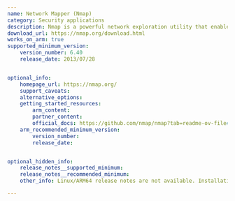 ```yaml
---
name: Network Mapper (Nmap)
category: Security applications
description: Nmap is a powerful network exploration utility that enables the detection of live hosts, open ports, and operational services within a network, making it an indispensable tool for network reconnaissance and vulnerability assessment.
download_url: https://nmap.org/download.html
works_on_arm: true
supported_minimum_version:
    version_number: 6.40
    release_date: 2013/07/28


optional_info:
    homepage_url: https://nmap.org/
    support_caveats:
    alternative_options:
    getting_started_resources:
        arm_content:
        partner_content:
        official_docs: https://github.com/nmap/nmap?tab=readme-ov-file#installing
    arm_recommended_minimum_version:
        version_number:
        release_date:


optional_hidden_info:
    release_notes__supported_minimum:
    release_notes__recommended_minimum:
    other_info: Linux/ARM64 release notes are not available. Installation and testing were done using "apt-get install nmap". The minimum version of nmap 6.40 corresponds to ubuntu:14.04 and 7.80 to ubuntu:22.04.

---
```

